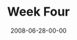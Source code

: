 ---
layout: message
category: message
series: "Pride"
title: "Week Four"
date: 2008-06-28-00-00
message_id: 504
---